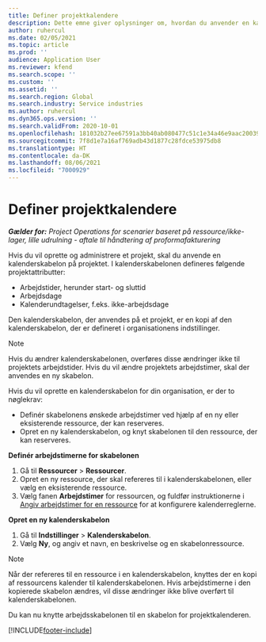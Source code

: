 ```yaml
---
title: Definer projektkalendere
description: Dette emne giver oplysninger om, hvordan du anvender en kalenderskabelon på et projekt til at spore projektplanen.
author: ruhercul
ms.date: 02/05/2021
ms.topic: article
ms.prod: ''
audience: Application User
ms.reviewer: kfend
ms.search.scope: ''
ms.custom: ''
ms.assetid: ''
ms.search.region: Global
ms.search.industry: Service industries
ms.author: ruhercul
ms.dyn365.ops.version: ''
ms.search.validFrom: 2020-10-01
ms.openlocfilehash: 181032b27ee67591a3bb40ab080477c51c1e34a46e9aac20039e4e5df3a5ab1d
ms.sourcegitcommit: 7f8d1e7a16af769adb43d1877c28fdce53975db8
ms.translationtype: HT
ms.contentlocale: da-DK
ms.lasthandoff: 08/06/2021
ms.locfileid: "7000929"
---
```

# <a name="define-project-calendars"></a>Definer projektkalendere

_**Gælder for:** Project Operations for scenarier baseret på ressource/ikke-lager, lille udrulning - aftale til håndtering af proformafakturering_

Hvis du vil oprette og administrere et projekt, skal du anvende en kalenderskabelon på projektet. I kalenderskabelonen defineres følgende projektattributter:

- Arbejdstider, herunder start- og sluttid
- Arbejdsdage
- Kalenderundtagelser, f.eks. ikke-arbejdsdage

Den kalenderskabelon, der anvendes på et projekt, er en kopi af den kalenderskabelon, der er defineret i organisationens indstillinger.

> [!NOTE]
> Hvis du ændrer kalenderskabelonen, overføres disse ændringer ikke til projektets arbejdstider. Hvis du vil ændre projektets arbejdstimer, skal der anvendes en ny skabelon.

Hvis du vil oprette en kalenderskabelon for din organisation, er der to nøglekrav:

- Definér skabelonens ønskede arbejdstimer ved hjælp af en ny eller eksisterende ressource, der kan reserveres.
- Opret en ny kalenderskabelon, og knyt skabelonen til den ressource, der kan reserveres.

**Definér arbejdstimerne for skabelonen**

1. Gå til **Ressourcer** \> **Ressourcer**.
2. Opret en ny ressource, der skal refereres til i kalenderskabelonen, eller vælg en eksisterende ressource.
3. Vælg fanen **Arbejdstimer** for ressourcen, og fuldfør instruktionerne i [Angiv arbejdstimer for en ressource](/dynamics365/field-service/set-work-hours-resource.md) for at konfigurere kalenderreglerne.

**Opret en ny kalenderskabelon**

1. Gå til **Indstillinger** \> **Kalenderskabelon**.
2. Vælg **Ny**, og angiv et navn, en beskrivelse og en skabelonressource.

> [!NOTE]
> Når der refereres til en ressource i en kalenderskabelon, knyttes der en kopi af ressourcens kalender til kalenderskabelonen. Hvis arbejdstimerne i den kopierede skabelon ændres, vil disse ændringer ikke blive overført til kalenderskabelonen.

Du kan nu knytte arbejdsskabelonen til en skabelon for projektkalenderen.


[!INCLUDE[footer-include](../includes/footer-banner.md)]

